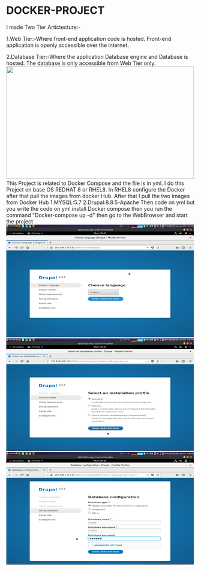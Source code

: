 # DOCKER-PROJECT
I made Two Tier Artictecture:-

1.Web Tier:-Where front-end application code is hosted. Front-end application is openly accessible over the internet.

2.Database Tier:-Where the application Database engine and Database is hosted. The database is only accessible from Web Tier only.
<img src="https://www.codeproject.com/KB/applications/1262641/Single_Server_-_Two_Tier.png" width="500" height="300">
This Project is related to Docker Compose and the file is in yml.
I do this Project on base OS REDHAT 8 or RHEL8.
In RHEL8 configure the Docker after that pull the images from docker Hub.
After that I pull the two images from Docker Hub
1.MYSQL:5.7
2.Drupal:8.8.5-Apache 
Then code on yml but you write the code on yml install  Docker compose then you run the command "Docker-compose up -d" 
then go to the WebBrowser and start the project 
<img src="https://github.com/Vishal700-cmd/DOCKER-PROJECT/blob/master/Screenshot%20from%202020-04-27%2009-43-43.png" width="500" height="300">
<img src="https://github.com/Vishal700-cmd/DOCKER-PROJECT/blob/master/Screenshot%20from%202020-04-27%2009-43-59.png" width="500" height="300">
<img src="https://github.com/Vishal700-cmd/DOCKER-PROJECT/blob/master/Screenshot%20from%202020-04-27%2009-45-09.png" width="500" height="300">
